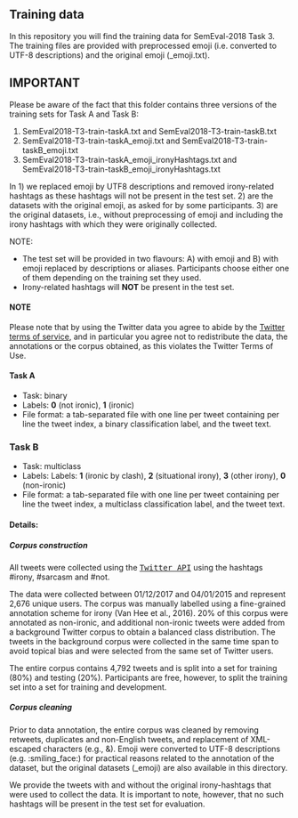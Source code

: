 ## Training data ##

In this repository you will find the training data for SemEval-2018 Task 3. The training files are provided with preprocessed emoji (i.e. converted to UTF-8 descriptions) and the original emoji (_emoji.txt).


## IMPORTANT ##
Please be aware of the fact that this folder contains three versions of the training sets for Task A and Task B:
1. SemEval2018-T3-train-taskA.txt and SemEval2018-T3-train-taskB.txt
2. SemEval2018-T3-train-taskA\_emoji.txt and SemEval2018-T3-train-taskB\_emoji.txt
3. SemEval2018-T3-train-taskA\_emoji\_ironyHashtags.txt and SemEval2018-T3-train-taskB\_emoji\_ironyHashtags.txt

In 1) we replaced emoji by UTF8 descriptions and removed irony-related hashtags as these hashtags will not be present in the test set.
2) are the datasets with the original emoji, as asked for by some participants.
3) are the original datasets, i.e., without preprocessing of emoji and including the irony hashtags with which they were originally collected.

NOTE:
* The test set will be provided in two flavours: A) with emoji and B) with emoji replaced by descriptions or aliases. Participants choose either one of them depending on the training set they used.
* Irony-related hashtags will <b>NOT</b> be present in the test set.


#### NOTE ####
Please note that by using the Twitter data you agree to abide
by the <a href="https://dev.twitter.com/overview/terms/agreement-and-policy" target="_blank">Twitter terms of service</a>, and in particular you agree not to redistribute the data, the annotations or the corpus obtained, as this violates the Twitter Terms of Use.


#### Task A ####
* Task: binary
* Labels: **0** (not ironic), **1** (ironic)
* File format: a tab-separated file with one line per tweet containing per line the tweet index, a binary classification label, and the tweet text.

### Task B ###
* Task: multiclass
* Labels: Labels: **1** (ironic by clash), **2** (situational irony), **3** (other irony), **0** (non-ironic)
* File format: a tab-separated file with one line per tweet containing per line the tweet index, a multiclass classification label, and the tweet text.


#### Details: ####

<h5> Corpus construction</h5>
All tweets were collected using the <a href="http://dev.twitter.com/rest/public" target="_blank"><tt>Twitter API</tt></a> using the hashtags #irony, #sarcasm and #not.

The data were collected between 01/12/2017 and 04/01/2015 and represent 2,676 unique users. The corpus was manually labelled using a fine-grained annotation scheme for irony (Van Hee et al., 2016). 20% of this corpus were annotated as non-ironic, and additional non-ironic tweets were added from a background Twitter corpus to obtain a balanced class distribution. The tweets in the background corpus were collected in the same time span to avoid topical bias and were selected from the same set of Twitter users.


The entire corpus contains 4,792 tweets and is split into a set for training (80%) and testing (20%). Participants are free, however, to split the training set into a set for training and development.

<h5> Corpus cleaning</h5>
Prior to data annotation, the entire corpus was cleaned by removing retweets, duplicates and non-English tweets, and replacement of XML-escaped characters (e.g., &amp;). Emoji were converted to UTF-8 descriptions (e.g. :smiling_face:) for practical reasons related to the annotation of the dataset, but the original datasets (_emoji) are also available in this directory.


We provide the tweets with and without the original irony-hashtags that were used to collect the data. It is important to note, however, that no such hashtags will be present in the test set for evaluation.
